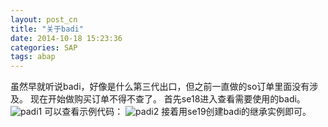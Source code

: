 ```yaml
---
layout: post_cn
title: "关于badi"
date: 2014-10-18 15:23:36
categories: SAP
tags: abap
---
```


虽然早就听说badi，好像是什么第三代出口，但之前一直做的so订单里面没有涉及。
现在开始做购买订单不得不查了。
首先se18进入查看需要使用的badi。
![padi1](http://picforxyjp.qiniudn.com/po_padi1.PNG)
可以查看示例代码：
![padi2](http://picforxyjp.qiniudn.com/po_padi2.PNG)
接着用se19创建badi的继承实例即可。